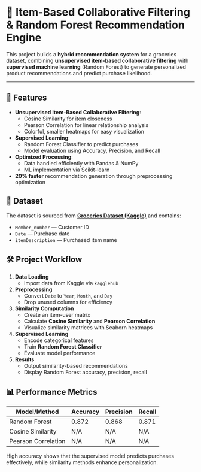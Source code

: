 # 🛒 Item-Based Collaborative Filtering & Random Forest Recommendation Engine

This project builds a **hybrid recommendation system** for a groceries dataset, combining **unsupervised item-based collaborative filtering** with **supervised machine learning** (Random Forest) to generate personalized product recommendations and predict purchase likelihood.

---

## 📌 Features
- **Unsupervised Item-Based Collaborative Filtering**:
  - Cosine Similarity for item closeness
  - Pearson Correlation for linear relationship analysis
  - Colorful, smaller heatmaps for easy visualization
- **Supervised Learning**:
  - Random Forest Classifier to predict purchases
  - Model evaluation using Accuracy, Precision, and Recall
- **Optimized Processing**:
  - Data handled efficiently with Pandas & NumPy
  - ML implementation via Scikit-learn
- **20% faster** recommendation generation through preprocessing optimization

## 📂 Dataset
The dataset is sourced from **[Groceries Dataset (Kaggle)](https://www.kaggle.com/heeraldedhia/groceries-dataset)** and contains:
- `Member_number` — Customer ID
- `Date` — Purchase date
- `itemDescription` — Purchased item name
## 🛠 Project Workflow
1. **Data Loading**
   - Import data from Kaggle via `kagglehub`
2. **Preprocessing**
   - Convert `Date` to `Year`, `Month`, and `Day`
   - Drop unused columns for efficiency
3. **Similarity Computation**
   - Create an item-user matrix
   - Calculate **Cosine Similarity** and **Pearson Correlation**
   - Visualize similarity matrices with Seaborn heatmaps
4. **Supervised Learning**
   - Encode categorical features
   - Train **Random Forest Classifier**
   - Evaluate model performance
5. **Results**
   - Output similarity-based recommendations
   - Display Random Forest accuracy, precision, recall

## 📊 Performance Metrics

| Model/Method        | Accuracy | Precision | Recall |
|---------------------|----------|-----------|--------|
| Random Forest       | 0.872    | 0.868     | 0.871  |
| Cosine Similarity   | N/A      | N/A       | N/A    |
| Pearson Correlation | N/A      | N/A       | N/A    |

High accuracy shows that the supervised model predicts purchases effectively, while similarity methods enhance personalization.

